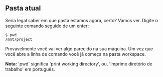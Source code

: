 ## Pasta atual

Seria legal saber em que pasta estamos agora, certo? Vamos ver. Digite o seguinte comando seguido de um enter:

```
$ pwd
/mnt/project
```

Provavelmente você vai ver algo parecido na sua máquina. Um vez que você abre a linha de comando você já começa na pasta workspace.

**Nota:** 'pwd' significa 'print working directory', ou, 'imprime diretório de trabalho' em português.
